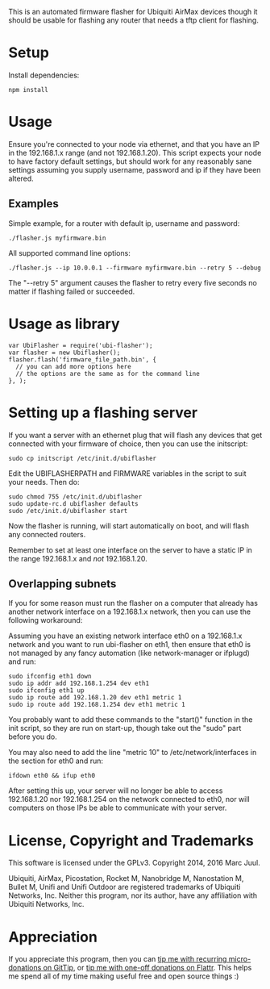 This is an automated firmware flasher for Ubiquiti AirMax devices though it should be usable for flashing any router that needs a tftp client for flashing.

# Setup #

Install dependencies:

```
npm install
```

# Usage #

Ensure you're connected to your node via ethernet, and that you have an IP in
the 192.168.1.x range (and not 192.168.1.20). This script expects your node to
have factory default settings, but should work for any reasonably sane settings
assuming you supply username, password and ip if they have been altered.

## Examples ##

Simple example, for a router with default ip, username and password:

```
./flasher.js myfirmware.bin
```

All supported command line options:

```
./flasher.js --ip 10.0.0.1 --firmware myfirmware.bin --retry 5 --debug
```

The "--retry 5" argument causes the flasher to retry every five seconds no matter if flashing failed or succeeded.

# Usage as library #

```
var UbiFlasher = require('ubi-flasher');
var flasher = new Ubiflasher();
flasher.flash('firmware_file_path.bin', {
  // you can add more options here
  // the options are the same as for the command line
}, );
```

# Setting up a flashing server #

If you want a server with an ethernet plug that will flash any devices that get
connected with your firmware of choice, then you can use the initscript:

```
sudo cp initscript /etc/init.d/ubiflasher
```

Edit the UBIFLASHERPATH and FIRMWARE variables in the script to suit your needs.
Then do:

```
sudo chmod 755 /etc/init.d/ubiflasher
sudo update-rc.d ubiflasher defaults
sudo /etc/init.d/ubiflasher start
```

Now the flasher is running, will start automatically on boot, and will flash any
connected routers.

Remember to set at least one interface on the server to have a static IP in the
range 192.168.1.x and _not_ 192.168.1.20.

## Overlapping subnets ##

If you for some reason must run the flasher on a computer that already has
another network interface on a 192.168.1.x network, then you can use the
following workaround:

Assuming you have an existing network interface eth0 on a 192.168.1.x network
and you want to run ubi-flasher on eth1, then ensure that eth0 is not managed by
any fancy automation (like network-manager or ifplugd) and run:

```
sudo ifconfig eth1 down
sudo ip addr add 192.168.1.254 dev eth1
sudo ifconfig eth1 up
sudo ip route add 192.168.1.20 dev eth1 metric 1
sudo ip route add 192.168.1.254 dev eth1 metric 1
```

You probably want to add these commands to the "start()" function in the init
script, so they are run on start-up, though take out the "sudo" part before you
do.

You may also need to add the line "metric 10" to /etc/network/interfaces in the
section for eth0 and run:

```
ifdown eth0 && ifup eth0
```

After setting this up, your server will no longer be able to access 192.168.1.20
nor 192.168.1.254 on the network connected to eth0, nor will computers on those
IPs be able to communicate with your server.

# License, Copyright and Trademarks #

This software is licensed under the GPLv3. Copyright 2014, 2016 Marc Juul.

Ubiquiti, AirMax, Picostation, Rocket M, Nanobridge M, Nanostation M, Bullet M,
Unifi and Unifi Outdoor are registered trademarks of Ubiquiti Networks, Inc.
Neither this program, nor its author, have any affiliation with Ubiquiti
Networks, Inc.

# Appreciation #

If you appreciate this program, then you can
[tip me with recurring micro-donations on GitTip](https://www.gittip.com/juul/),
or [tip me with one-off donations on Flattr](https://flattr.com/profile/juul).
This helps me spend all of my time making useful free and open source things :)

